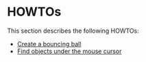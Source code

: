 # HOWTOs

<div class="doc-incomplete"/>

This section describes the following HOWTOs:

* [Create a bouncing ball](create-a-bouncing-ball.md)
* [Find objects under the mouse cursor](find-entities-under-cursor.md)

